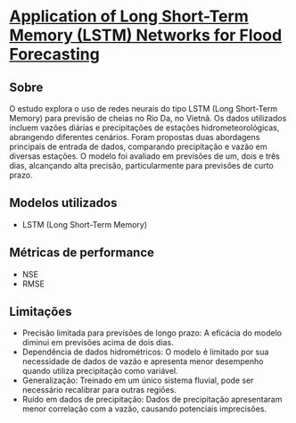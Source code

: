 # [Application of Long Short-Term Memory (LSTM) Networks for Flood Forecasting](https://doi.org/10.3390/w11071387)  

## Sobre
O estudo explora o uso de redes neurais do tipo LSTM (Long Short-Term Memory) para previsão de cheias no Rio Da, no Vietnã. Os dados utilizados incluem vazões diárias e precipitações de estações hidrometeorológicas, abrangendo diferentes cenários. Foram propostas duas abordagens principais de entrada de dados, comparando precipitação e vazão em diversas estações. O modelo foi avaliado em previsões de um, dois e três dias, alcançando alta precisão, particularmente para previsões de curto prazo.

## Modelos utilizados
- LSTM (Long Short-Term Memory)


## Métricas de performance
- NSE
- RMSE

## Limitações
- Precisão limitada para previsões de longo prazo: A eficácia do modelo diminui em previsões acima de dois dias.
- Dependência de dados hidrométricos: O modelo é limitado por sua necessidade de dados de vazão e apresenta menor desempenho quando utiliza precipitação como variável.
- Generalização: Treinado em um único sistema fluvial, pode ser necessário recalibrar para outras regiões.
- Ruído em dados de precipitação: Dados de precipitação apresentaram menor correlação com a vazão, causando potenciais imprecisões.